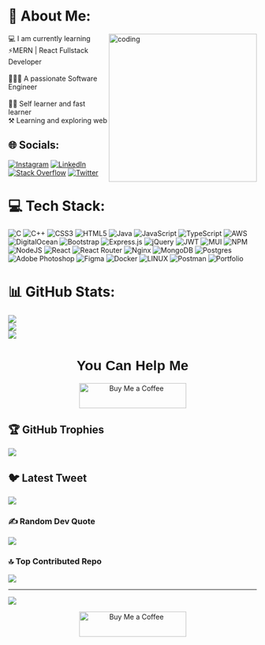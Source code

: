 # 💫 About Me:

<img class="imageP" align="right" alt="coding" width="300" src="https://camo.githubusercontent.com/cae12fddd9d6982901d82580bdf321d81fb299141098ca1c2d4891870827bf17/68747470733a2f2f6d69726f2e6d656469756d2e636f6d2f6d61782f313336302f302a37513379765349765f7430696f4a2d5a2e676966">


💻 I am currently learning<br>⚡MERN | React Fullstack Developer<br><br>🧑🏻‍💻 A passionate Software Engineer<br><br>🧑‍💻 Self learner and fast learner<br>⚒️ Learning and exploring web



## 🌐 Socials:
[![Instagram](https://img.shields.io/badge/Instagram-%23E4405F.svg?logo=Instagram&logoColor=white)](https://instagram.com/shahinsha_shahinu) [![LinkedIn](https://img.shields.io/badge/LinkedIn-%230077B5.svg?logo=linkedin&logoColor=white)](https://linkedin.com/in/MuhammedShahinsha) [![Stack Overflow](https://img.shields.io/badge/-Stackoverflow-FE7A16?logo=stack-overflow&logoColor=white)](https://stackoverflow.com/users/ShahinshaShahinu) [![Twitter](https://img.shields.io/badge/Twitter-%231DA1F2.svg?logo=Twitter&logoColor=white)](https://twitter.com/@Mhd_shahinshaH) 

# 💻 Tech Stack:
![C](https://img.shields.io/badge/c-%2300599C.svg?style=for-the-badge&logo=c&logoColor=white) ![C++](https://img.shields.io/badge/c++-%2300599C.svg?style=for-the-badge&logo=c%2B%2B&logoColor=white) ![CSS3](https://img.shields.io/badge/css3-%231572B6.svg?style=for-the-badge&logo=css3&logoColor=white) ![HTML5](https://img.shields.io/badge/html5-%23E34F26.svg?style=for-the-badge&logo=html5&logoColor=white) ![Java](https://img.shields.io/badge/java-%23ED8B00.svg?style=for-the-badge&logo=java&logoColor=white) ![JavaScript](https://img.shields.io/badge/javascript-%23323330.svg?style=for-the-badge&logo=javascript&logoColor=%23F7DF1E) ![TypeScript](https://img.shields.io/badge/typescript-%23007ACC.svg?style=for-the-badge&logo=typescript&logoColor=white) ![AWS](https://img.shields.io/badge/AWS-%23FF9900.svg?style=for-the-badge&logo=amazon-aws&logoColor=white) ![DigitalOcean](https://img.shields.io/badge/DigitalOcean-%230167ff.svg?style=for-the-badge&logo=digitalOcean&logoColor=white) ![Bootstrap](https://img.shields.io/badge/bootstrap-%23563D7C.svg?style=for-the-badge&logo=bootstrap&logoColor=white) ![Express.js](https://img.shields.io/badge/express.js-%23404d59.svg?style=for-the-badge&logo=express&logoColor=%2361DAFB) ![jQuery](https://img.shields.io/badge/jquery-%230769AD.svg?style=for-the-badge&logo=jquery&logoColor=white) ![JWT](https://img.shields.io/badge/JWT-black?style=for-the-badge&logo=JSON%20web%20tokens) ![MUI](https://img.shields.io/badge/MUI-%230081CB.svg?style=for-the-badge&logo=material-ui&logoColor=white) ![NPM](https://img.shields.io/badge/NPM-%23000000.svg?style=for-the-badge&logo=npm&logoColor=white) ![NodeJS](https://img.shields.io/badge/node.js-6DA55F?style=for-the-badge&logo=node.js&logoColor=white) ![React](https://img.shields.io/badge/react-%2320232a.svg?style=for-the-badge&logo=react&logoColor=%2361DAFB) ![React Router](https://img.shields.io/badge/React_Router-CA4245?style=for-the-badge&logo=react-router&logoColor=white) ![Nginx](https://img.shields.io/badge/nginx-%23009639.svg?style=for-the-badge&logo=nginx&logoColor=white) ![MongoDB](https://img.shields.io/badge/MongoDB-%234ea94b.svg?style=for-the-badge&logo=mongodb&logoColor=white) ![Postgres](https://img.shields.io/badge/postgres-%23316192.svg?style=for-the-badge&logo=postgresql&logoColor=white) ![Adobe Photoshop](https://img.shields.io/badge/adobephotoshop-%2331A8FF.svg?style=for-the-badge&logo=adobephotoshop&logoColor=white) 	![Figma](https://img.shields.io/badge/figma-%23F24E1E.svg?style=for-the-badge&logo=figma&logoColor=white) ![Docker](https://img.shields.io/badge/docker-%230db7ed.svg?style=for-the-badge&logo=docker&logoColor=white) ![LINUX](https://img.shields.io/badge/Linux-FCC624?style=for-the-badge&logo=linux&logoColor=black) ![Postman](https://img.shields.io/badge/Postman-FF6C37?style=for-the-badge&logo=postman&logoColor=white) ![Portfolio](https://img.shields.io/badge/Portfolio-%23000000.svg?style=for-the-badge&logo=firefox&logoColor=#FF7139)
# 📊 GitHub Stats:
![](https://github-readme-stats.vercel.app/api?username=ShahinshaShahinu&theme=dracula&hide_border=true&include_all_commits=true&count_private=true)<br/>
![](https://github-readme-streak-stats.herokuapp.com/?user=ShahinshaShahinu&theme=dracula&hide_border=true)<br/>
![](https://github-readme-stats.vercel.app/api/top-langs/?username=ShahinshaShahinu&theme=dracula&hide_border=true&include_all_commits=true&count_private=true&layout=compact)


<div align="center">
             <div align="center">
  <h1 style="font-family: 'Arial', sans-serif;">You Can Help Me</h1>
</div>

  <a href="https://www.buymeacoffee.com/muhammedsht" target="_blank" rel="noopener noreferrer">
    <img src="https://cdn.buymeacoffee.com/buttons/v2/default-yellow.png" alt="Buy Me a Coffee" style="height: 51px !important;width: 217px !important;">
  </a>
</div>




## 🏆 GitHub Trophies
![](https://github-profile-trophy.vercel.app/?username=ShahinshaShahinu&theme=dracula&no-frame=false&no-bg=true&margin-w=4)

## 🐦 Latest Tweet
[![](https://gtce.itsvg.in/api?username=@Mhd_shahinshaH)](https://github.com/VishwaGauravIn/github-twitter-card-embed)

### ✍️ Random Dev Quote
![](https://quotes-github-readme.vercel.app/api?type=horizontal&theme=merko)

### 🔝 Top Contributed Repo
![](https://github-contributor-stats.vercel.app/api?username=ShahinshaShahinu&limit=5&theme=dark&combine_all_yearly_contributions=true)

---
[![](https://visitcount.itsvg.in/api?id=ShahinshaShahinu&icon=0&color=0)](https://visitcount.itsvg.in)


<div align="center">
<a href="https://www.buymeacoffee.com/muhammedsht" target="_blank" rel="noopener noreferrer">
    <img src="https://cdn.buymeacoffee.com/buttons/v2/default-yellow.png" alt="Buy Me a Coffee" style="height: 51px !important;width: 217px !important;" >
</a>
</div>

<!-- Proudly created with GPRM ( https://gprm.itsvg.in ) -->
